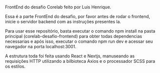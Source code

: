 FrontEnd do desafio Corelab feito por Luis Henrique.

Essa é a parte FrontEnd do desafio, por favor antes de rodar o frontend, inicie o servidor backend com as instruções presentes la.

Para usar esse repositório, basta executar o comando npm install na pasta principal (corelab-desafio-frontend) para obter todas dependencias necessarias e após isso, executar o comando npm run dev e acessar seu navegador na porta localhost:3001.

A estrutura toda foi feita usando React e Nextjs, manuseando as requisições HTTP utilizando a bilbioteca Axios e o processador SCSS para os estilos.
